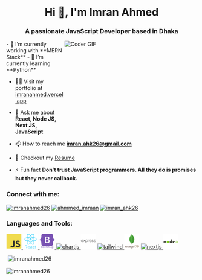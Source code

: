<h1 align="center">Hi 👋, I'm Imran Ahmed</h1>
<h3 align="center">A passionate JavaScript Developer based in Dhaka</h3>
<img align="right" alt="Coder GIF" height=250 width=350 src="https://thumbs.gfycat.com/EvilNextDevilfish-small.gif" />
- 🔭 I’m currently working with **MERN Stack**
- 🌱 I’m currently learning **Python**

- 👨‍💻 Visit my portfolio at [imranahmed.vercel.app](imranahmed.vercel.app)

- 💬 Ask me about **React, Node JS, Next JS, JavaScript**

- 📫 How to reach me **imran.ahk26@gmail.com**

- 📄 Checkout my [ Resume](https://drive.google.com/file/d/19ZNd1t-sOxyDupbMYETvDDER-PiGuz4a/view?usp=sharing)

- ⚡ Fun fact **Don't trust JavaScript programmers. All they do is promises but they never callback.**

<h3 align="left">Connect with me:</h3>
<p align="left">
<a href="https://linkedin.com/in/imranahmed26" target="blank"><img align="center" src="https://raw.githubusercontent.com/rahuldkjain/github-profile-readme-generator/master/src/images/icons/Social/linked-in-alt.svg" alt="imranahmed26" height="30" width="40" /></a>
<a href="https://instagram.com/ahmmed_imraan" target="blank"><img align="center" src="https://raw.githubusercontent.com/rahuldkjain/github-profile-readme-generator/master/src/images/icons/Social/instagram.svg" alt="ahmmed_imraan" height="30" width="40" /></a>
<a href="https://www.hackerrank.com/imran_ahk26" target="blank"><img align="center" src="https://raw.githubusercontent.com/rahuldkjain/github-profile-readme-generator/master/src/images/icons/Social/hackerrank.svg" alt="imran_ahk26" height="30" width="40" /></a>
</p>

<h3 align="left">Languages and Tools:</h3>
<p align="left"> </a> <a href="https://developer.mozilla.org/en-US/docs/Web/JavaScript" target="_blank" rel="noreferrer"> <img src="https://raw.githubusercontent.com/devicons/devicon/master/icons/javascript/javascript-original.svg" alt="javascript" width="40" height="40"/> </a> <a href="https://www.mongodb.com/" target="_blank" rel="noreferrer"> <a href="https://reactjs.org/" target="_blank" rel="noreferrer"> <img src="https://raw.githubusercontent.com/devicons/devicon/master/icons/react/react-original-wordmark.svg" alt="react" width="40" height="40"/>  <a href="https://getbootstrap.com" target="_blank" rel="noreferrer"> <img src="https://raw.githubusercontent.com/devicons/devicon/master/icons/bootstrap/bootstrap-plain-wordmark.svg" alt="bootstrap" width="40" height="40"/> </a> <a href="https://www.chartjs.org" target="_blank" rel="noreferrer"> <img src="https://www.chartjs.org/media/logo-title.svg" alt="chartjs" width="40" height="40"/> </a> <a href="https://expressjs.com" target="_blank" rel="noreferrer"> <img src="https://raw.githubusercontent.com/devicons/devicon/master/icons/express/express-original-wordmark.svg" alt="express" width="40" height="40"/></a> <a href="https://tailwindcss.com/" target="_blank" rel="noreferrer"> <img src="https://www.vectorlogo.zone/logos/tailwindcss/tailwindcss-icon.svg" alt="tailwind" width="40" height="40"/> </a> <img src="https://raw.githubusercontent.com/devicons/devicon/master/icons/mongodb/mongodb-original-wordmark.svg" alt="mongodb" width="40" height="40"/> </a> <a href="https://nextjs.org/" target="_blank" rel="noreferrer"> <img src="https://cdn.worldvectorlogo.com/logos/nextjs-2.svg" alt="nextjs" width="40" height="40"/> </a> <a href="https://nodejs.org" target="_blank" rel="noreferrer"> <img src="https://raw.githubusercontent.com/devicons/devicon/master/icons/nodejs/nodejs-original-wordmark.svg" alt="nodejs" width="40" height="40"/> </a>  </p>


<p>&nbsp;<img align="center" src="https://github-readme-stats.vercel.app/api?username=imranahmed26&show_icons=true&locale=en" alt="imranahmed26" /></p>

<p><img align="center" src="https://github-readme-streak-stats.herokuapp.com/?user=imranahmed26&" alt="imranahmed26" /></p>
